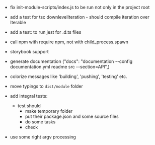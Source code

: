
- fix init-module-scripts/index.js to be run not only in the project root



- add a test for tsc downlevelIteration - should compile iteration over Iterable<T>

- add a test: to run jest for .d.ts files

- call npm with require npm, not with child_process.spawn

- storybook support

- generate documentation ("docs": "documentation --config documentation.yml readme src --section=API",)

- colorize messages like 'building', 'pushing', 'testing' etc.

- move typings to `dist/module` folder

- add integral tests:
	- test should
		- make temporary folder
		- put their package.json and some source files
		- do some tasks
		- check

- use some right argv processing
